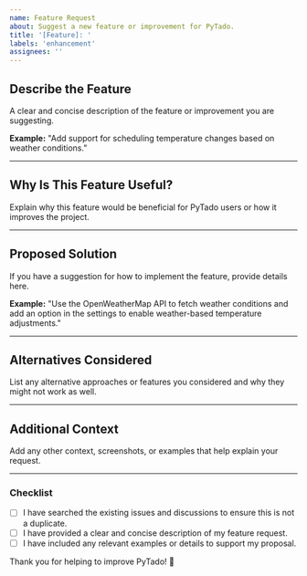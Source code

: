 ```yaml
---
name: Feature Request
about: Suggest a new feature or improvement for PyTado.
title: '[Feature]: '
labels: 'enhancement'
assignees: ''
---
```


## Describe the Feature
A clear and concise description of the feature or improvement you are suggesting.

**Example:**
"Add support for scheduling temperature changes based on weather conditions."

---

## Why Is This Feature Useful?
Explain why this feature would be beneficial for PyTado users or how it improves the project.

---

## Proposed Solution
If you have a suggestion for how to implement the feature, provide details here.

**Example:**
"Use the OpenWeatherMap API to fetch weather conditions and add an option in the settings to enable weather-based temperature adjustments."

---

## Alternatives Considered
List any alternative approaches or features you considered and why they might not work as well.

---

## Additional Context
Add any other context, screenshots, or examples that help explain your request.

---

### Checklist
- [ ] I have searched the existing issues and discussions to ensure this is not a duplicate.
- [ ] I have provided a clear and concise description of my feature request.
- [ ] I have included any relevant examples or details to support my proposal.

Thank you for helping to improve PyTado! 🚀
